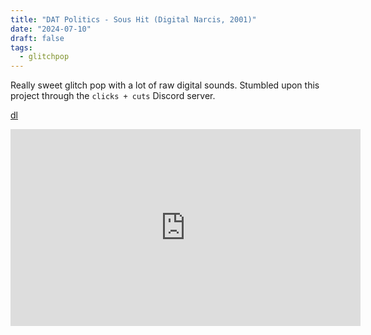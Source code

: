 ```yaml
---
title: "DAT Politics - Sous Hit (Digital Narcis, 2001)"
date: "2024-07-10"
draft: false
tags:
  - glitchpop
---
```


Really sweet glitch pop with a lot of raw digital sounds. Stumbled upon this project through the `clicks + cuts` Discord server.

[dl](https://mega.nz/folder/kcglDCYC#DL_6tolFjpn9vvuuKdMVBQ)

<iframe width="560" height="315" src="https://www.youtube-nocookie.com/embed/DNJ5Z7FNReI?si=_2U3uDHnkVeoDRZ5" title="DAT Politics - Sous Hit (Digital Narcis, 2001)" frameborder="0" allow="accelerometer; autoplay; clipboard-write; encrypted-media; gyroscope; picture-in-picture; web-share" referrerpolicy="strict-origin-when-cross-origin" allowfullscreen></iframe>
